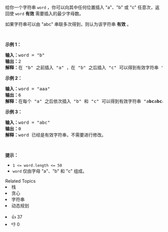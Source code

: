 <p>给你一个字符串 <code>word</code> ，你可以向其中任何位置插入 "a"、"b" 或 "c" 任意次，返回使 <code>word</code> <strong>有效</strong> 需要插入的最少字母数。</p>

<p>如果字符串可以由 "abc" 串联多次得到，则认为该字符串 <strong>有效</strong> 。</p>

<p>&nbsp;</p>

<p><strong>示例 1：</strong></p>

<pre><strong>输入：</strong>word = "b"
<strong>输出：</strong>2
<strong>解释：</strong>在 "b" 之前插入 "a" ，在 "b" 之后插入 "c" 可以得到有效字符串 "<strong>a</strong>b<strong>c</strong>" 。
</pre>

<p><strong>示例 2：</strong></p>

<pre><strong>输入：</strong>word = "aaa"
<strong>输出：</strong>6
<strong>解释：</strong>在每个 "a" 之后依次插入 "b" 和 "c" 可以得到有效字符串 "a<strong>bc</strong>a<strong>bc</strong>a<strong>bc</strong>" 。
</pre>

<p><strong>示例 3：</strong></p>

<pre><strong>输入：</strong>word = "abc"
<strong>输出：</strong>0
<strong>解释：</strong>word 已经是有效字符串，不需要进行修改。 
</pre>

<p>&nbsp;</p>

<p><strong>提示：</strong></p>

<ul> 
 <li><code>1 &lt;= word.length &lt;= 50</code></li> 
 <li><code>word</code> 仅由字母 "a"、"b" 和 "c" 组成。</li> 
</ul>

<div><div>Related Topics</div><div><li>栈</li><li>贪心</li><li>字符串</li><li>动态规划</li></div></div><br><div><li>👍 37</li><li>👎 0</li></div>